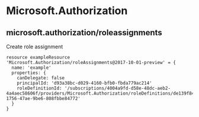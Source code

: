 # Microsoft.Authorization

## microsoft.authorization/roleassignments

Create role assignment
```bicep
resource exampleResource 'Microsoft.Authorization/roleAssignments@2017-10-01-preview' = {
  name: 'example'
  properties: {
    canDelegate: false
    principalId: 'd93a38bc-d029-4160-bfb0-fbda779ac214'
    roleDefinitionId: '/subscriptions/4004a9fd-d58e-48dc-aeb2-4a4aec58606f/providers/Microsoft.Authorization/roleDefinitions/de139f84-1756-47ae-9be6-808fbbe84772'
  }
}
```
